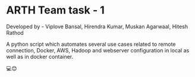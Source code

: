 # ARTH Team task - 1

Developed by - Viplove Bansal, Hirendra Kumar, Muskan Agarwaal, Hitesh Rathod

A python script which automates several use cases related to remote connection, Docker, AWS, Hadoop and webserver configuration in local as well as in docker container.

💻😊
